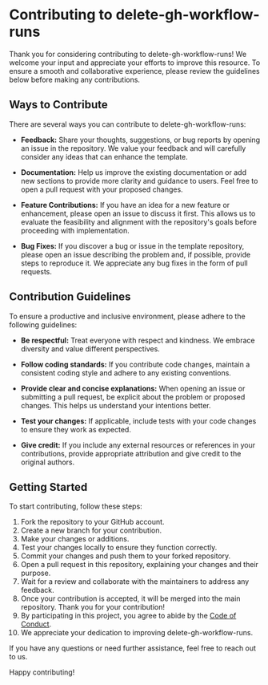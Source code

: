 # Contributing to delete-gh-workflow-runs

Thank you for considering contributing to delete-gh-workflow-runs! We welcome your input and appreciate your efforts to improve this resource. To ensure a smooth and collaborative experience, please review the guidelines below before making any contributions.

## Ways to Contribute

There are several ways you can contribute to delete-gh-workflow-runs:

- **Feedback:** Share your thoughts, suggestions, or bug reports by opening an issue in the repository. We value your feedback and will carefully consider any ideas that can enhance the template.

- **Documentation:** Help us improve the existing documentation or add new sections to provide more clarity and guidance to users. Feel free to open a pull request with your proposed changes.

- **Feature Contributions:** If you have an idea for a new feature or enhancement, please open an issue to discuss it first. This allows us to evaluate the feasibility and alignment with the repository's goals before proceeding with implementation.

- **Bug Fixes:** If you discover a bug or issue in the template repository, please open an issue describing the problem and, if possible, provide steps to reproduce it. We appreciate any bug fixes in the form of pull requests.

## Contribution Guidelines

To ensure a productive and inclusive environment, please adhere to the following guidelines:

- **Be respectful:** Treat everyone with respect and kindness. We embrace diversity and value different perspectives.

- **Follow coding standards:** If you contribute code changes, maintain a consistent coding style and adhere to any existing conventions.

- **Provide clear and concise explanations:** When opening an issue or submitting a pull request, be explicit about the problem or proposed changes. This helps us understand your intentions better.

- **Test your changes:** If applicable, include tests with your code changes to ensure they work as expected.

- **Give credit:** If you include any external resources or references in your contributions, provide appropriate attribution and give credit to the original authors.

## Getting Started

To start contributing, follow these steps:

1. Fork the repository to your GitHub account.
2. Create a new branch for your contribution.
3. Make your changes or additions.
4. Test your changes locally to ensure they function correctly.
5. Commit your changes and push them to your forked repository.
6. Open a pull request in this repository, explaining your changes and their purpose.
7. Wait for a review and collaborate with the maintainers to address any feedback.
8. Once your contribution is accepted, it will be merged into the main repository. Thank you for your contribution!
9. By participating in this project, you agree to abide by the [Code of Conduct](CODE_OF_CONDUCT.md).
10. We appreciate your dedication to improving delete-gh-workflow-runs.

If you have any questions or need further assistance, feel free to reach out to us.

Happy contributing!
